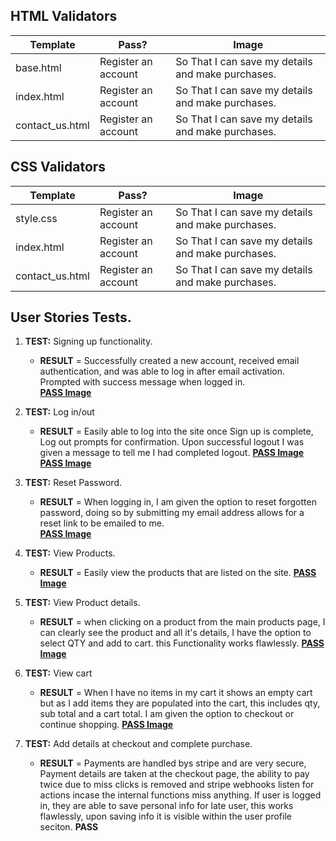 ## HTML Validators

| Template | Pass? | Image|
| ------------- | -- | ------------- |
| base.html | Register an account | So That I can save my details and make purchases. |
| index.html | Register an account | So That I can save my details and make purchases. |
| contact_us.html | Register an account | So That I can save my details and make purchases. |

## CSS Validators

| Template | Pass? | Image|
| ------------- | -- | ------------- |
| style.css | Register an account | So That I can save my details and make purchases. |
| index.html | Register an account | So That I can save my details and make purchases. |
| contact_us.html | Register an account | So That I can save my details and make purchases. |


## User Stories Tests. 

1. **TEST:** Signing up functionality. 
    - **RESULT** = Successfully created a new account, received email authentication, and was able to log in after email activation. Prompted with success message when logged in.  
    [**PASS Image**](https://github.com/roomacarthur/winos_den/blob/main/documentation/images/login.png)

2. **TEST:** Log in/out
    - **RESULT** = Easily able to log into the site once Sign up is complete, Log out prompts for confirmation. Upon successful logout I was given a message to tell me I had completed logout.
    [**PASS Image**](https://github.com/roomacarthur/winos_den/blob/main/documentation/images/logout.png)
    [**PASS Image**](https://github.com/roomacarthur/winos_den/blob/main/documentation/images/logoutconfirm.png)

3. **TEST:** Reset Password.
    - **RESULT** = When logging in, I am given the option to reset forgotten password, doing so by submitting my email address allows for a reset link to be emailed to me.   
    [**PASS Image**](https://github.com/roomacarthur/winos_den/blob/main/documentation/images/passresetemail.png)

4. **TEST:** View Products.
    - **RESULT** = Easily view the products that are listed on the site. 
    [**PASS Image**](https://github.com/roomacarthur/winos_den/blob/main/documentation/images/products_list.png)

5. **TEST:** View Product details.
    - **RESULT** = when clicking on a product from the main products page, I can clearly see the product and all it's details, I have the option to select QTY and add to cart. this Functionality works flawlessly.
    [**PASS Image**](https://github.com/roomacarthur/winos_den/blob/main/documentation/images/product_details.png)

5. **TEST:** View cart
    - **RESULT** = When I have no items in my cart it shows an empty cart but as I add items they are populated into the cart, this includes qty, sub total and a cart total. I am given the option to checkout or continue shopping.
    [**PASS Image**](https://github.com/roomacarthur/winos_den/blob/main/documentation/images/cart.png)

5. **TEST:** Add details at checkout and complete purchase. 
    - **RESULT** = Payments are handled bys stripe and are very secure, Payment details are taken at the checkout page, the ability to pay twice due to miss clicks is removed and stripe webhooks listen for actions incase the internal functions miss anything. If user is logged in, they are able to save personal info for late user, this works flawlessly, upon saving info it is visible within the user profile seciton.
    **PASS**